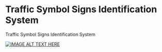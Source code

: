 # Traffic Symbol Signs Identification System
Traffic Symbol Signs Identification System

[![IMAGE ALT TEXT HERE](https://img.youtube.com/vi/puOHUnX7uDI/0.jpg)](https://www.youtube.com/watch?v=puOHUnX7uDI)
